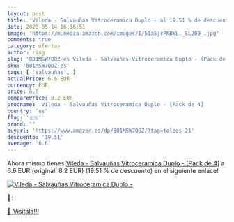 ```yaml
---
layout: post
title: 'Vileda - Salvauñas Vitroceramica Duplo - al 19.51 % de descuento'
date: 2020-05-14 16:16:51
image: 'https://m.media-amazon.com/images/I/51aSjrPNBWL._SL200_.jpg'
comments: true
category: ofertas
author: ring
slug: 'B01MSW7QDZ-es Vileda - Salvauñas Vitroceramica Duplo - [Pack de 4]'
sku: 'B01MSW7QDZ-es'
tags: [ 'salvauñas', ]
actualPrice: 6.6 EUR
currency: EUR
price: 6.6
comparePrice: 8.2 EUR
prodname: 'Vileda - Salvauñas Vitroceramica Duplo - [Pack de 4]'
country: 'es'
flag: '🇪🇸'
brand: ''
buyurl: 'https://www.amazon.es/dp/B01MSW7QDZ/?tag=tolees-21'
descuento: '19.51'
average: '6.6'
---
```


Ahora mismo tienes [Vileda - Salvauñas Vitroceramica Duplo - [Pack de 4]](https://www.amazon.es/dp/B01MSW7QDZ/?tag=tolees-21) a 6.6 EUR (original: 8.2 EUR) (19.51 %  de descuento) en el siguiente enlace!

[![Vileda - Salvauñas Vitroceramica Duplo -](https://m.media-amazon.com/images/I/51aSjrPNBWL._SL200_.jpg)](https://www.amazon.es/dp/B01MSW7QDZ/?tag=tolees-21)

🔎:


[🛒 Visítala!!!](https://www.amazon.es/dp/B01MSW7QDZ/?tag=tolees-21)

